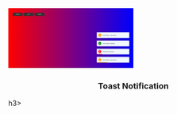 <div> <img width=50% src="./assets/toast_notification.png" alt="image"> </div>
<div> <div width=50% > <h3 align="center">  Toast Notification </h3>h3> </div></div>
